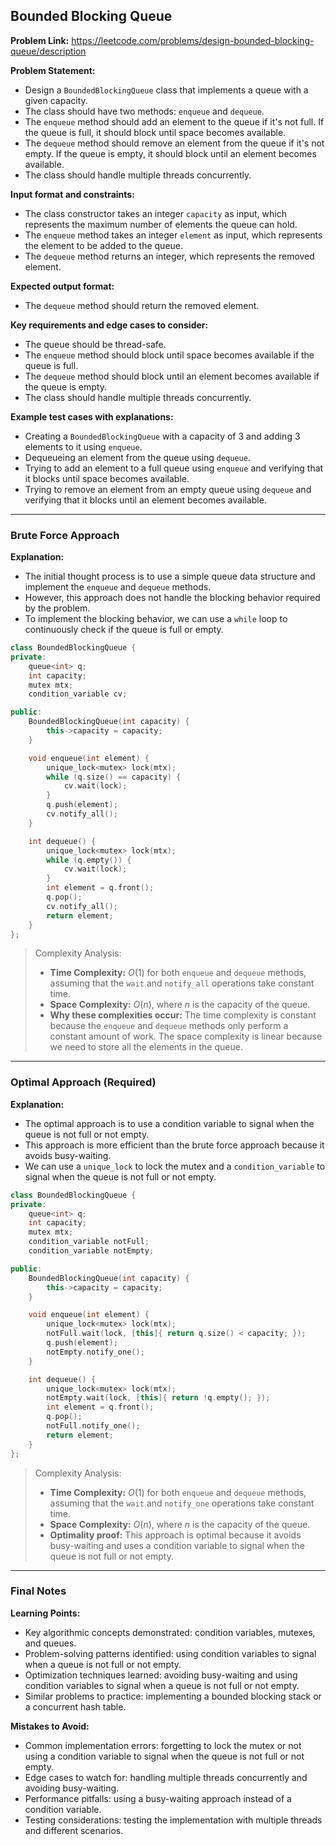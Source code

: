 ## Bounded Blocking Queue

**Problem Link:** https://leetcode.com/problems/design-bounded-blocking-queue/description

**Problem Statement:**
- Design a `BoundedBlockingQueue` class that implements a queue with a given capacity.
- The class should have two methods: `enqueue` and `dequeue`.
- The `enqueue` method should add an element to the queue if it's not full. If the queue is full, it should block until space becomes available.
- The `dequeue` method should remove an element from the queue if it's not empty. If the queue is empty, it should block until an element becomes available.
- The class should handle multiple threads concurrently.

**Input format and constraints:**
- The class constructor takes an integer `capacity` as input, which represents the maximum number of elements the queue can hold.
- The `enqueue` method takes an integer `element` as input, which represents the element to be added to the queue.
- The `dequeue` method returns an integer, which represents the removed element.

**Expected output format:**
- The `dequeue` method should return the removed element.

**Key requirements and edge cases to consider:**
- The queue should be thread-safe.
- The `enqueue` method should block until space becomes available if the queue is full.
- The `dequeue` method should block until an element becomes available if the queue is empty.
- The class should handle multiple threads concurrently.

**Example test cases with explanations:**
- Creating a `BoundedBlockingQueue` with a capacity of 3 and adding 3 elements to it using `enqueue`.
- Dequeueing an element from the queue using `dequeue`.
- Trying to add an element to a full queue using `enqueue` and verifying that it blocks until space becomes available.
- Trying to remove an element from an empty queue using `dequeue` and verifying that it blocks until an element becomes available.

---

### Brute Force Approach

**Explanation:**
- The initial thought process is to use a simple queue data structure and implement the `enqueue` and `dequeue` methods.
- However, this approach does not handle the blocking behavior required by the problem.
- To implement the blocking behavior, we can use a `while` loop to continuously check if the queue is full or empty.

```cpp
class BoundedBlockingQueue {
private:
    queue<int> q;
    int capacity;
    mutex mtx;
    condition_variable cv;

public:
    BoundedBlockingQueue(int capacity) {
        this->capacity = capacity;
    }

    void enqueue(int element) {
        unique_lock<mutex> lock(mtx);
        while (q.size() == capacity) {
            cv.wait(lock);
        }
        q.push(element);
        cv.notify_all();
    }

    int dequeue() {
        unique_lock<mutex> lock(mtx);
        while (q.empty()) {
            cv.wait(lock);
        }
        int element = q.front();
        q.pop();
        cv.notify_all();
        return element;
    }
};
```

> Complexity Analysis:
> - **Time Complexity:** $O(1)$ for both `enqueue` and `dequeue` methods, assuming that the `wait` and `notify_all` operations take constant time.
> - **Space Complexity:** $O(n)$, where $n$ is the capacity of the queue.
> - **Why these complexities occur:** The time complexity is constant because the `enqueue` and `dequeue` methods only perform a constant amount of work. The space complexity is linear because we need to store all the elements in the queue.

---

### Optimal Approach (Required)

**Explanation:**
- The optimal approach is to use a condition variable to signal when the queue is not full or not empty.
- This approach is more efficient than the brute force approach because it avoids busy-waiting.
- We can use a `unique_lock` to lock the mutex and a `condition_variable` to signal when the queue is not full or not empty.

```cpp
class BoundedBlockingQueue {
private:
    queue<int> q;
    int capacity;
    mutex mtx;
    condition_variable notFull;
    condition_variable notEmpty;

public:
    BoundedBlockingQueue(int capacity) {
        this->capacity = capacity;
    }

    void enqueue(int element) {
        unique_lock<mutex> lock(mtx);
        notFull.wait(lock, [this]{ return q.size() < capacity; });
        q.push(element);
        notEmpty.notify_one();
    }

    int dequeue() {
        unique_lock<mutex> lock(mtx);
        notEmpty.wait(lock, [this]{ return !q.empty(); });
        int element = q.front();
        q.pop();
        notFull.notify_one();
        return element;
    }
};
```

> Complexity Analysis:
> - **Time Complexity:** $O(1)$ for both `enqueue` and `dequeue` methods, assuming that the `wait` and `notify_one` operations take constant time.
> - **Space Complexity:** $O(n)$, where $n$ is the capacity of the queue.
> - **Optimality proof:** This approach is optimal because it avoids busy-waiting and uses a condition variable to signal when the queue is not full or not empty.

---

### Final Notes

**Learning Points:**
- Key algorithmic concepts demonstrated: condition variables, mutexes, and queues.
- Problem-solving patterns identified: using condition variables to signal when a queue is not full or not empty.
- Optimization techniques learned: avoiding busy-waiting and using condition variables to signal when a queue is not full or not empty.
- Similar problems to practice: implementing a bounded blocking stack or a concurrent hash table.

**Mistakes to Avoid:**
- Common implementation errors: forgetting to lock the mutex or not using a condition variable to signal when the queue is not full or not empty.
- Edge cases to watch for: handling multiple threads concurrently and avoiding busy-waiting.
- Performance pitfalls: using a busy-waiting approach instead of a condition variable.
- Testing considerations: testing the implementation with multiple threads and different scenarios.